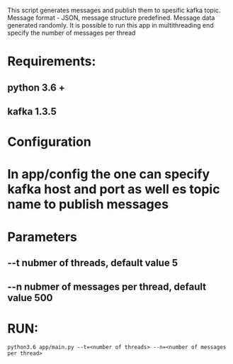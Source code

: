 This script generates messages and publish them to spesific kafka topic.
Message format - JSON, message structure predefined.
Message data generated randomly. It is possible to run this app in multithreading end specify the number of messages per thread


# Requirements:
## python 3.6 +
## kafka 1.3.5

# Configuration
# In app/config the one can specify kafka host and port as well es topic name to publish messages 

# Parameters
## --t nubmer of threads, default value 5
## --n nubmer of messages per thread, default value 500
# RUN:
`python3.6 app/main.py --t=<number of threads> --n=<number of messages per thread>`



